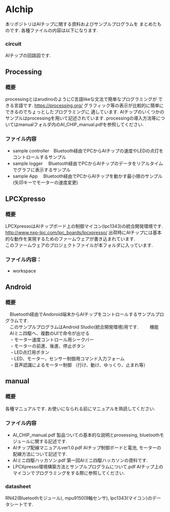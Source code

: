# AIchip

本リポジトリはAIチップに関する資料およびサンプルプログラムを
まとめたものです.  各種ファイルの内容は以下になります.  

### circuit  
AIチップの回路図です.



## Processing  

### 概要

processingとはarudinoのようにC言語likeな文法で簡単なプログラミングが
できる言語です. <https://processing.org/>
グラフィック等の表示が比較的に簡単にできるのでちょっとしたプログラミングに
適しています.  AIチップのいくつかのサンプルはprocessingを用いて記述されています.
processingの導入方法等についてはmanualフォルダ内のAI_CHIP_manual.pdfを参照してください.  


### ファイル内容

 * sample controller　Bluetooth経由でPCからAIチップの速度やLEDの点灯をコントロールするサンプル      
 * sample logger    　Bluetooth経由でPCからAIチップのデータをリアルタイムでグラフに表示するサンプル
 * sample App       　Bluetooth経由でPCからAIチップを動かす最小限のサンプル(矢印キーでモーターの速度変更)


## LPCXpresso  

### 概要

LPCXpressoはAIチップボード上の制御マイコン(lpc1343)の統合開発環境です.  
<http://www.nxp-lpc.com/lpc_boards/lpcxpresso/>
出荷時にAIチップには基本的な動作を実現するためのファームウェアが書き込まれています.  
このファームウェアのプロジェクトファイルが本フォルダに入っています.


### ファイル内容：
 * workspace




## Android 

### 概要

　Bluetooth経由でAndoroid端末からAIチップをコントロールするサンプルプログラムです.  
　このサンプルプログラムはAndroid Studio(統合開発環境)用です.
　
　機能  
　AIミニ四駆へ、複数のUIで命令が出せる  
　・モーター速度コントロール用シークバー  
　・モーターの前進、後進、停止ボタン  
　・LED点灯用ボタン  
　・LED、モーター、センサー制御用コマンド入力フォーム  
　・音声認識によるモーター制御 （行け、動け、ゆっくり、止まれ等） 


## manual  

### 概要

各種マニュアルです.  お使いになられる前にマニュアルを熟読してください.


### ファイル内容

 * AI_CHIP_manual.pdf  製品ついての基本的な説明とprosessing, bluetoothモジュールに関する記述です.      
 * AIチップ配線マニュアルver1.0.pdf  AIチップ制御ボードと電池, モーターの配線方法について記述です.
 * AIミニ四駆ハッカソン.pdf  第一回AIミニ四駆ハッカソンの資料です.
 * LPCXpresso環境構築方法とサンプルプログラムについて.pdf  AIチップ上のマイコンでプログラミングをする際に参照してください. 

### datasheet  

RN42(Bluetoothモジュール), mpu9150(9軸センサ), lpc1343(マイコン)のデータシートです.  




